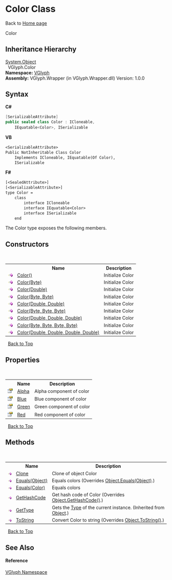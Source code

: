 # Color Class
Back to <a href="Home.md">Home page</a> 

Color


## Inheritance Hierarchy
<a href="http://msdn2.microsoft.com/en-us/library/e5kfa45b" target="_blank">System.Object</a><br />&nbsp;&nbsp;VGlyph.Color<br />
**Namespace:**&nbsp;<a href="N_VGlyph.md">VGlyph</a><br />**Assembly:**&nbsp;VGlyph.Wrapper (in VGlyph.Wrapper.dll) Version: 1.0.0

## Syntax

**C#**<br />
``` C#
[SerializableAttribute]
public sealed class Color : ICloneable, 
	IEquatable<Color>, ISerializable
```

**VB**<br />
``` VB
<SerializableAttribute>
Public NotInheritable Class Color
	Implements ICloneable, IEquatable(Of Color), 
	ISerializable
```

**F#**<br />
``` F#
[<SealedAttribute>]
[<SerializableAttribute>]
type Color =  
    class
        interface ICloneable
        interface IEquatable<Color>
        interface ISerializable
    end
```

The Color type exposes the following members.


## Constructors
&nbsp;<table><tr><th></th><th>Name</th><th>Description</th></tr><tr><td>![Public method](media/pubmethod.gif "Public method")</td><td><a href="M_VGlyph_Color__ctor.md">Color()</a></td><td>
Initialize Color</td></tr><tr><td>![Public method](media/pubmethod.gif "Public method")</td><td><a href="M_VGlyph_Color__ctor_1.md">Color(Byte)</a></td><td>
Initialize Color</td></tr><tr><td>![Public method](media/pubmethod.gif "Public method")</td><td><a href="M_VGlyph_Color__ctor_5.md">Color(Double)</a></td><td>
Initialize Color</td></tr><tr><td>![Public method](media/pubmethod.gif "Public method")</td><td><a href="M_VGlyph_Color__ctor_2.md">Color(Byte, Byte)</a></td><td>
Initialize Color</td></tr><tr><td>![Public method](media/pubmethod.gif "Public method")</td><td><a href="M_VGlyph_Color__ctor_6.md">Color(Double, Double)</a></td><td>
Initialize Color</td></tr><tr><td>![Public method](media/pubmethod.gif "Public method")</td><td><a href="M_VGlyph_Color__ctor_3.md">Color(Byte, Byte, Byte)</a></td><td>
Initialize Color</td></tr><tr><td>![Public method](media/pubmethod.gif "Public method")</td><td><a href="M_VGlyph_Color__ctor_7.md">Color(Double, Double, Double)</a></td><td>
Initialize Color</td></tr><tr><td>![Public method](media/pubmethod.gif "Public method")</td><td><a href="M_VGlyph_Color__ctor_4.md">Color(Byte, Byte, Byte, Byte)</a></td><td>
Initialize Color</td></tr><tr><td>![Public method](media/pubmethod.gif "Public method")</td><td><a href="M_VGlyph_Color__ctor_8.md">Color(Double, Double, Double, Double)</a></td><td>
Initialize Color</td></tr></table>&nbsp;
<a href="#color-class">Back to Top</a>

## Properties
&nbsp;<table><tr><th></th><th>Name</th><th>Description</th></tr><tr><td>![Public property](media/pubproperty.gif "Public property")</td><td><a href="P_VGlyph_Color_Alpha.md">Alpha</a></td><td>
Alpha component of color</td></tr><tr><td>![Public property](media/pubproperty.gif "Public property")</td><td><a href="P_VGlyph_Color_Blue.md">Blue</a></td><td>
Blue component of color</td></tr><tr><td>![Public property](media/pubproperty.gif "Public property")</td><td><a href="P_VGlyph_Color_Green.md">Green</a></td><td>
Green component of color</td></tr><tr><td>![Public property](media/pubproperty.gif "Public property")</td><td><a href="P_VGlyph_Color_Red.md">Red</a></td><td>
Red component of color</td></tr></table>&nbsp;
<a href="#color-class">Back to Top</a>

## Methods
&nbsp;<table><tr><th></th><th>Name</th><th>Description</th></tr><tr><td>![Public method](media/pubmethod.gif "Public method")</td><td><a href="M_VGlyph_Color_Clone.md">Clone</a></td><td>
Clone of object Color</td></tr><tr><td>![Public method](media/pubmethod.gif "Public method")</td><td><a href="M_VGlyph_Color_Equals.md">Equals(Object)</a></td><td>
Equals colors
 (Overrides <a href="http://msdn2.microsoft.com/en-us/library/bsc2ak47" target="_blank">Object.Equals(Object)</a>.)</td></tr><tr><td>![Public method](media/pubmethod.gif "Public method")</td><td><a href="M_VGlyph_Color_Equals_1.md">Equals(Color)</a></td><td>
Equals colors</td></tr><tr><td>![Public method](media/pubmethod.gif "Public method")</td><td><a href="M_VGlyph_Color_GetHashCode.md">GetHashCode</a></td><td>
Get hash code of Color
 (Overrides <a href="http://msdn2.microsoft.com/en-us/library/zdee4b3y" target="_blank">Object.GetHashCode()</a>.)</td></tr><tr><td>![Public method](media/pubmethod.gif "Public method")</td><td><a href="http://msdn2.microsoft.com/en-us/library/dfwy45w9" target="_blank">GetType</a></td><td>
Gets the <a href="http://msdn2.microsoft.com/en-us/library/42892f65" target="_blank">Type</a> of the current instance.
 (Inherited from <a href="http://msdn2.microsoft.com/en-us/library/e5kfa45b" target="_blank">Object</a>.)</td></tr><tr><td>![Public method](media/pubmethod.gif "Public method")</td><td><a href="M_VGlyph_Color_ToString.md">ToString</a></td><td>
Convert Color to string
 (Overrides <a href="http://msdn2.microsoft.com/en-us/library/7bxwbwt2" target="_blank">Object.ToString()</a>.)</td></tr></table>&nbsp;
<a href="#color-class">Back to Top</a>

## See Also


#### Reference
<a href="N_VGlyph.md">VGlyph Namespace</a><br />